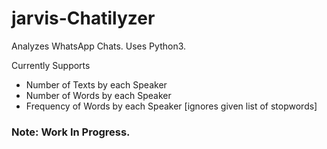 # jarvis-Chatilyzer
Analyzes WhatsApp Chats. Uses Python3.

Currently Supports
* Number of Texts by each Speaker
* Number of Words by each Speaker
* Frequency of Words by each Speaker [ignores given list of stopwords]

### Note: Work In Progress.
